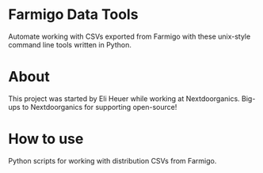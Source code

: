 # Farmigo Data Tools
Automate working with CSVs exported from Farmigo with these unix-style command line tools written in Python. 

# About
This project was started by Eli Heuer while working at Nextdoorganics. Big-ups to Nextdoorganics for supporting open-source!

# How to use
Python scripts for working with distribution CSVs from Farmigo.
